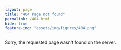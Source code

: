 ```yaml
---
layout: page
title: "404 Page not found"
permalink: /404.html
hide: true
feature-img: "assets/img/figures/404.png"
---
```


Sorry, the requested page wasn't found on the server.
